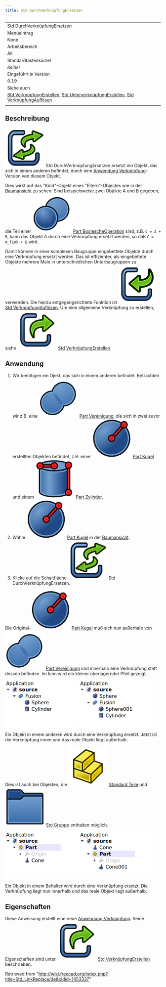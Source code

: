 ```yaml
---
title: Std DurchVerknüpfungErsetzen
---
```


|                                                                                                                                                                                                                        |
| ---------------------------------------------------------------------------------------------------------------------------------------------------------------------------------------------------------------------- |
| Std DurchVerknüpfungErsetzen                                                                                                                                                                                           |
| Menüeintrag                                                                                                                                                                                                            |
| None                                                                                                                                                                                                                   |
| Arbeitsbereich                                                                                                                                                                                                         |
| All                                                                                                                                                                                                                    |
| Standardtastenkürzel                                                                                                                                                                                                   |
| _Keiner_                                                                                                                                                                                                               |
| Eingeführt in Version                                                                                                                                                                                                  |
| 0.19                                                                                                                                                                                                                   |
| Siehe auch                                                                                                                                                                                                             |
| [Std VerknüpfungErstellen](/Std_LinkMake/de "Std LinkMake/de"), [Std UnterverknüpfungErstellen](/Std_LinkMakeRelative/de "Std LinkMakeRelative/de"), [Std VerknüpfungAuflösen](/Std_LinkUnlink/de "Std LinkUnlink/de") |
|                                                                                                                                                                                                                        |

## Beschreibung

![](/src/assets/images/Std_LinkReplace.svg) Std DurchVerknüpfungErsetzen ersetzt ein Objekt, das sich in einem anderen befindet, durch eine [Anwendung Verknüpfung](/App_Link/de "App Link/de")-Version von diesem Objekt.

Dies wirkt auf das "Kind"-Objekt eines "Eltern"-Objectes wie in der [Baumansicht](/Tree_view/de "Tree view/de") zu sehen. Sind beispielsweise zwei Objekte A und B gegeben, die Teil einer ![](/src/assets/images/Part_Boolean.svg) [Part BoolescheOperation](/Part_Boolean/de "Part Boolean/de") sind, z.B. `C = A + B`, kann das Objekt A durch eine Verknüpfung ersetzt werden, so daß `C = A_link + B` wird.

Damit können in einer komplexen Baugruppe eingebettete Objekte durch eine Verknüpfung ersetzt werden. Das ist effizienter, als eingebettete Objekte mehrere Male in unterschiedlichen Unterbaugruppen zu verwenden. Die hierzu entgegengerichtete Funktion ist ![](/src/assets/images/Std_LinkUnlink.svg) [Std VerknüpfungAuflösen](/Std_LinkUnlink/de "Std LinkUnlink/de"). Um eine allgemeine Verknüpfung zu erstellen, siehe ![](/src/assets/images/Std_LinkMake.svg) [Std VerknüpfungErstellen](/Std_LinkMake/de "Std LinkMake/de").

## Anwendung

1. Wir benötigen ein Ojekt, das sich in einem anderen befindet. Betrachten wir z.B. eine ![](/src/assets/images/Part_Fuse.svg) [Part Vereinigung](/Part_Fuse/de "Part Fuse/de"), die sich in zwei zuvor erstellten Objekten befindet, z.B. einer ![](/src/assets/images/Part_Sphere.svg) [Part Kugel](/Part_Sphere/de "Part Sphere/de") und einem ![](/src/assets/images/Part_Cylinder.svg) [Part Zylinder](/Part_Cylinder/de "Part Cylinder/de").
2. Wähle ![](/src/assets/images/Part_Sphere.svg) [Part Kugel](/Part_Sphere/de "Part Sphere/de") in der [Baumansicht](/Tree_view/de "Tree view/de").
3. Klicke auf die Schaltfläche ![](/src/assets/images/Std_LinkReplace.svg) Std DurchVerknüpfungErsetzen.

Die Original-![](/src/assets/images/Part_Sphere.svg) [Part Kugel](/Part_Sphere/de "Part Sphere/de") muß sich nun außerhalb von ![](/src/assets/images/Part_Fuse.svg) [Part Vereinigung](/Part_Fuse/de "Part Fuse/de") und innerhalb eine Verknüpfung statt dessen befinden. Im Icon wird ein kleiner überlagernder Pfeil gezeigt.

![](/src/assets/images/Std_Link_tree_replace_fuse_1_example.png) ![](/src/assets/images/Std_Link_tree_replace_fuse_2_example.png)

Ein Objekt in einem anderen wird durch eine Verknüpfung ersetzt. Jetzt ist die Verknüpfung innen und das reale Objekt liegt außerhalb.

Dies ist auch bei Objekten, die ![](/src/assets/images/Std_Part.svg) [Standard Teile](/Std_Part/de "Std Part/de") und ![](/src/assets/images/Std_Group.svg) [Std Gruppe](/Std_Group/de "Std Group/de") enthalten möglich.

![](/src/assets/images/Std_Link_tree_replace_part_1_examples.png) ![](/src/assets/images/Std_Link_tree_replace_part_2_examples.png)

Ein Objekt in einem Behälter wird durch eine Verknüpfung ersetzt. Die Verknüpfung liegt nun innerhalb und das reale Objekt liegt außerhalb.

## Eigenschaften

Diese Anweisung erstellt eine neue [Anwendung Verknüpfung](/App_Link/de "App Link/de"). Seine Eigenschaften sind unter ![](/src/assets/images/Std_LinkMake.svg) [Std VerknüpfungErstellen](/Std_LinkMake/de "Std LinkMake/de") beschrieben.

Retrieved from "<http://wiki.freecad.org/index.php?title=Std_LinkReplace/de&oldid=1453337>"
